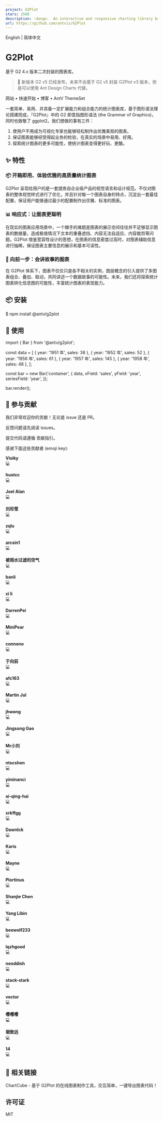```yaml
---
project: G2Plot
stars: 2568
description: :dango:  An interactive and responsive charting library based on G2.
url: https://github.com/antvis/G2Plot
---
```


English | 简体中文

G2Plot
======

基于 G2 4.x 版本二次封装的图表库。

> 📢 新版本 G2 v5 已经发布，未来不会基于 G2 v5 封装 G2Plot v3 版本，但是可以使用 Ant Design Charts 代替。

网站 • 快速开始 • 博客 • AntV ThemeSet

一套简单、易用、并具备一定扩展能力和组合能力的统计图表库，基于图形语法理论搭建而成，『G2Plot』中的 G2 即意指图形语法 (the Grammar of Graphics)，同时也致敬了 ggplot2。我们想做的事有三件：

1.  使用户不用成为可视化专家也能够轻松制作出优雅美观的图表。
2.  保证图表能够经受得起业务的检验，在真实的场景中易用、好用。
3.  探索统计图表的更多可能性，使统计图表变得更好玩、更酷。

✨ 特性
----

### 📦 开箱即用、体验优雅的高质量统计图表

G2Plot 呈现给用户的是一套提炼自企业级产品的视觉语言和设计规范。不仅对图表的整体视觉样式进行了优化，并且针对每一个图表自身的特点，沉淀出一套最佳配置，保证用户能够通过最少的配置制作出优雅、标准的图表。

### 📊 响应式：让图表更聪明

在现实的图表应用场景中，一个棘手的难题是图表的展示空间往往并不足够显示图表的数据量，造成极值情况下文本的重叠遮挡、内容无法自适应、内容裁剪等问题。G2Plot 借鉴宽容性设计的思想，在图表的信息密度过高时，对图表辅助信息进行抽稀，保证图表主要信息的展示和基本可读性。

### 🔳 向前一步：会讲故事的图表

在 G2Plot 体系下，图表不仅仅只是各不相关的实例，图层概念的引入提供了多图表组合、叠加、联动，共同讲述一个数据故事的可能性。未来，我们还将探索统计图表转化信息图的可能性，丰富统计图表的表现能力。

📦 安装
-----

$ npm install @antv/g2plot

🔨 使用
-----

<div id\="container"\></div\>

import { Bar } from '@antv/g2plot';

const data \= \[
  { year: '1951 年', sales: 38 },
  { year: '1952 年', sales: 52 },
  { year: '1956 年', sales: 61 },
  { year: '1957 年', sales: 145 },
  { year: '1958 年', sales: 48 },
\];

const bar \= new Bar('container', {
  data,
  xField: 'sales',
  yField: 'year',
  seriesField: 'year',
});

bar.render();

🤝 参与贡献
-------

我们非常欢迎你的贡献！无论是 issue 还是 PR。

反馈问题请先阅读 issues。

提交代码请遵循 贡献指引。

感谢下面这些贡献者 (emoji key):

  
**Visiky**  
💻

  
**hustcc**  
💻

  
**Joel Alan**  
💻

  
**刘珍莹**  
💻

  
**zqlu**  
💻

  
**arcsin1**  
💻

  
**被雨水过滤的空气**  
💻

  
**banli**  
💻

  
**xi li**  
💻

  
**DarrenPei**  
💻

  
**MiniPear**  
💻

  
**connono**  
💻

  
**于向前**  
💻

  
**afc163**  
💻

  
**Martin Jul**  
💻

  
**jhwong**  
💻

  
**Jingsong Gao**  
💻

  
**Mr小刘**  
💻

  
**ntscshen**  
💻

  
**yiminanci**  
💻

  
**ai-qing-hai**  
💻

  
**xrkffgg**  
💻

  
**Dawnlck**  
💻

  
**Karis**  
💻

  
**Mayne**  
💻

  
**Plortinus**  
💻

  
**Shanjie Chen**  
💻

  
**Yang Libin**  
💻

  
**beewolf233**  
💻

  
**lqzhgood**  
💻

  
**neoddish**  
💻

  
**stack-stark**  
💻

  
**vector**  
💻

  
**嘤嘤嘤**  
💻

  
**琚致远**  
💻

  
**14**  
💻

🔗 相关链接
-------

ChartCube - 基于 G2Plot 的在线图表制作工具，交互简单，一键导出图表代码！

许可证
---

MIT
